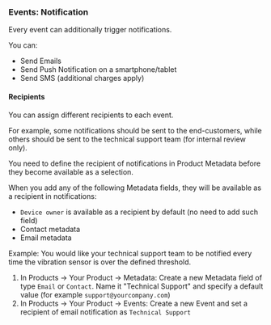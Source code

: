 ### Events: Notification

Every event can additionally trigger notifications.

You can:
- Send Emails
- Send Push Notification on a smartphone/tablet
- Send SMS (additional charges apply)

#### Recipients
You can assign different recipients to each event. 

For example, some notifications should be sent to the end-customers, 
while others should be sent to the technical support team (for internal review only).

You need to define the recipient of notifications in Product Metadata before they become available as a selection.

When you add any of the following Metadata fields, they will be available as a recipient in notifications:
- ```Device owner``` is available as a recipient by default (no need to add such field)
- Contact metadata
- Email metadata

Example:
You would like your technical support team to be notified every time the vibration sensor is over the defined threshold.

1. In Products -> Your Product -> Metadata: 
Create a new Metadata field of type `Email` or `Contact`. 
Name it "Technical Support" and specify a default value (for example `support@yourcompany.com`)
2. In Products -> Your Product -> Events:
Create a new Event and set a recipient of email notification as ```Technical Support```
